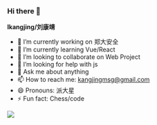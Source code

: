 ### Hi there 👋

**lkangjing/刘康靖** 

- 🔭 I’m currently working on 郑大安全
- 🌱 I’m currently learning Vue/React
- 👯 I’m looking to collaborate on Web Project
- 🤔 I’m looking for help with js
- 💬 Ask me about anything
- 📫 How to reach me: kangjingmsg@gmail.com
- 😄 Pronouns: 派大星
- ⚡ Fun fact: Chess/code


![](https://github-readme-stats.vercel.app/api?username=lkangjing)
